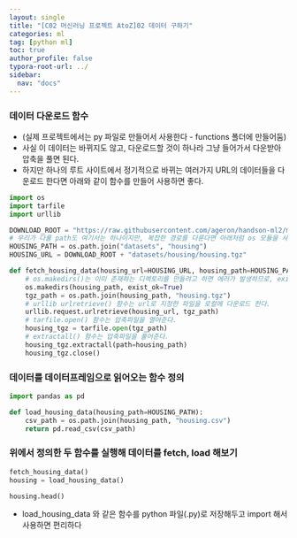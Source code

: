```yaml
---
layout: single
title: "[C02 머신러닝 프로젝트 AtoZ]02 데이터 구하기"
categories: ml
tag: [python ml]
toc: true
author_profile: false
typora-root-url: ../
sidebar:
  nav: "docs"
---
```


### 데이터 다운로드 함수
- (실제 프로젝트에서는 py 파일로 만들어서 사용한다 - functions 폴더에 만들어둠)
- 사실 이 데이터는 바뀌지도 않고, 다운로드할 것이 하나라 그냥 들어가서 다운받아 압축을 풀면 된다.
- 하지만 하나의 루트 사이트에서 정기적으로 바뀌는 여러가지 URL의 데이터들을 다운로드 한다면 아래와 같이 함수를 만들어 사용하면 좋다.


``` python
import os
import tarfile
import urllib

DOWNLOAD_ROOT = "https://raw.githubusercontent.com/ageron/handson-ml2/master/"
# 우리가 다룰 path도 여기서는 하나이지만, 복잡한 경로를 다룬다면 아래처럼 os 모듈을 사용하면 좋다.
HOUSING_PATH = os.path.join("datasets", "housing")
HOUSING_URL = DOWNLOAD_ROOT + "datasets/housing/housing.tgz"

def fetch_housing_data(housing_url=HOUSING_URL, housing_path=HOUSING_PATH):
    # os.makedirs()는 이미 존재하는 디렉토리를 만들려고 하면 에러가 발생하므로, exist_ok=True로 설정해준다.
    os.makedirs(housing_path, exist_ok=True)
    tgz_path = os.path.join(housing_path, "housing.tgz")
    # urllib urlretrieve() 함수는 url로 지정한 파일을 로컬에 다운로드 한다.
    urllib.request.urlretrieve(housing_url, tgz_path)
    # tarfile.open() 함수는 압축파일을 열어준다.
    housing_tgz = tarfile.open(tgz_path)
    # extractall() 함수는 압축파일을 풀어준다.
    housing_tgz.extractall(path=housing_path)
    housing_tgz.close()
```
### 데이터를 데이터프레임으로 읽어오는 함수 정의

``` python
import pandas as pd

def load_housing_data(housing_path=HOUSING_PATH):
    csv_path = os.path.join(housing_path, "housing.csv")
    return pd.read_csv(csv_path)
```
### 위에서 정의한 두 함수를 실행해 데이터를 fetch, load 해보기

``` python
fetch_housing_data()
housing = load_housing_data()

housing.head()
```
* load_housing_data 와 같은 함수를 python 파일(.py)로 저장해두고 import 해서 사용하면 편리하다
